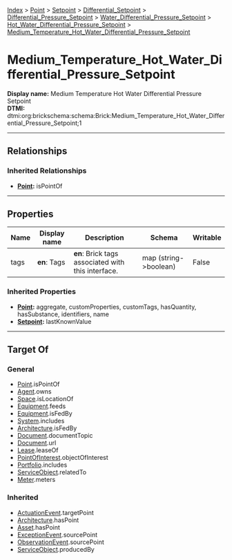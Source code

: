 [Index](../../../../../../index.md) > [Point](../../../../../Point.md) > [Setpoint](../../../../Setpoint.md) > [Differential_Setpoint](../../../Differential_Setpoint.md) > [Differential_Pressure_Setpoint](../../Differential_Pressure_Setpoint.md) > [Water_Differential_Pressure_Setpoint](../Water_Differential_Pressure_Setpoint.md) > [Hot_Water_Differential_Pressure_Setpoint](Hot_Water_Differential_Pressure_Setpoint.md) > [Medium_Temperature_Hot_Water_Differential_Pressure_Setpoint](#)
# Medium_Temperature_Hot_Water_Differential_Pressure_Setpoint

**Display name:** Medium Temperature Hot Water Differential Pressure Setpoint<br />
**DTMI:** dtmi:org:brickschema:schema:Brick:Medium_Temperature_Hot_Water_Differential_Pressure_Setpoint;1

---

## Relationships

### Inherited Relationships
* **[Point](../../../../../Point.md):** isPointOf

---

## Properties

|Name|Display name|Description|Schema|Writable|
|-|-|-|-|-|
|tags|**en**: Tags|**en**: Brick tags associated with this interface.|map (string->boolean)|False|
### Inherited Properties
* **[Point](../../../../../Point.md):** aggregate, customProperties, customTags, hasQuantity, hasSubstance, identifiers, name
* **[Setpoint](../../../../Setpoint.md):** lastKnownValue

---

## Target Of
### General
* [Point](../../../../../Point.md).isPointOf
* [Agent](../../../../../../Agent/Agent.md).owns
* [Space](../../../../../../Space/Space.md).isLocationOf
* [Equipment](../../../../../../Asset/Equipment/Equipment.md).feeds
* [Equipment](../../../../../../Asset/Equipment/Equipment.md).isFedBy
* [System](../../../../../../Collection/System/System.md).includes
* [Architecture](../../../../../../Space/Architecture/Architecture.md).isFedBy
* [Document](../../../../../../Information/Document/Document.md).documentTopic
* [Document](../../../../../../Information/Document/Document.md).url
* [Lease](../../../../../../Event/Lease.md).leaseOf
* [PointOfInterest](../../../../../../Information/PointOfInterest.md).objectOfInterest
* [Portfolio](../../../../../../Collection/Portfolio.md).includes
* [ServiceObject](../../../../../../Information/ServiceObject/ServiceObject.md).relatedTo
* [Meter](../../../../../../Asset/Equipment/Meter/Meter.md).meters
### Inherited
* [ActuationEvent](../../../../../../Event/Point-/ActuationEvent.md).targetPoint
* [Architecture](../../../../../../Space/Architecture/Architecture.md).hasPoint
* [Asset](../../../../../../Asset/Asset.md).hasPoint
* [ExceptionEvent](../../../../../../Event/Point-/ExceptionEvent.md).sourcePoint
* [ObservationEvent](../../../../../../Event/Point-/ObservationEvent/ObservationEvent.md).sourcePoint
* [ServiceObject](../../../../../../Information/ServiceObject/ServiceObject.md).producedBy
